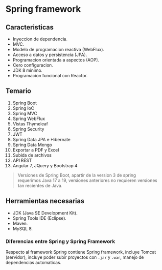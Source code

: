 # Spring framework

## Caracteristicas

* Inyeccion de dependencia.
* MVC.
* Modelo de programacion reactiva (WebFlux).
* Acceso a datos y persistencia (JPA).
* Programacion orientada a aspectos (AOP).
* Cero configuracion.
* JDK 8 minimo.
* Programacion funcional con Reactor.

## Temario

1. Spring Boot
2. Spring IoC
3. Spring MVC
4. Spring WebFlux
5. Vistas Thymeleaf
6. Spring Security
7. JWT
8. Spring Data JPA e Hibernate
9. Spring Data Mongo
10. Exportar a PDF y Excel
11. Subida de archivos
12. API REST
13. Angular 7, JQuery y Bootstrap 4

> Versiones de Spring Boot, apartir de la version 3 de spring requerimos Java 17 a 19, versiones anteriores no requieren versiones tan recientes de Java.

## Herramientas necesarias

* JDK (Java SE Development Kit).
* Spring Tools IDE (Eclipse).
* Maven.
* MySQL 8.

### Diferencias entre Spring y Spring Framework

Respecto al framework Spring contiene Spring framework, incluye Tomcat (servidor), incluye poder subir proyectos con `.jar` y `.war`, manejo de dependencias automaticas.
